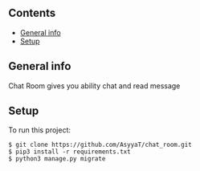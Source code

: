 ## Сontents
* [General info](#general-info)
* [Setup](#setup)

## General info

Chat Room gives you ability chat and read message 


## Setup  
To run this project:
```
$ git clone https://github.com/AsyyaT/chat_room.git
$ pip3 install -r requirements.txt
$ python3 manage.py migrate
```

